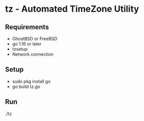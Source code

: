 # tz - Automated TimeZone Utility

## Requirements 
* GhostBSD or FreeBSD
* go 1.16 or later
* tzsetup
* Network connection

## Setup
* sudo pkg install go
* go build tz.go

## Run
./tz
